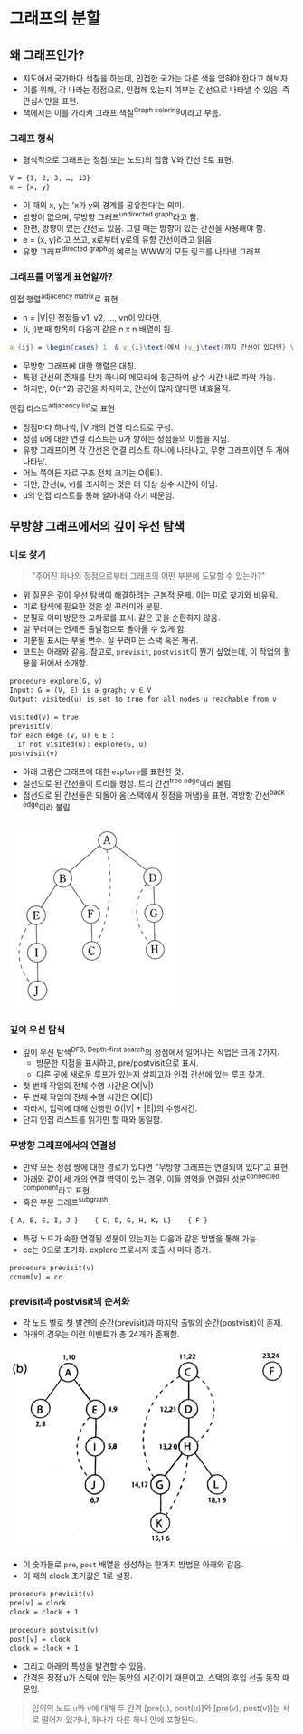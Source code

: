 # 그래프의 분할

## 왜 그래프인가?

- 지도에서 국가마다 색칠을 하는데, 인접한 국가는 다른 색을 입혀야 한다고 해보자.
- 이를 위해, 각 나라는 정점으로, 인접해 있는지 여부는 간선으로 나타낼 수 있음. 즉 관심사만을 표현.
- 책에서는 이를 가리켜 그래프 색칠<sup>Graph coloring</sup>이라고 부름.

### 그래프 형식

- 형식적으로 그래프는 정점(또는 노드)의 집합 V와 간선 E로 표현.

```
V = {1, 2, 3, …, 13}
e = {x, y}
```

- 이 때의 x, y는 'x가 y와 경계를 공유한다'는 의미.
- 방향이 없으며, 무방향 그래프<sup>undirected graph</sup>라고 함.
- 한편, 방향이 있는 간선도 있음. 그럴 때는 방향이 있는 간선을 사용해야 함.
- e = (x, y)라고 쓰고, x로부터 y로의 유향 간선이라고 읽음.
- 유향 그래프<sup>directed graph</sup>의 예로는 WWW의 모든 링크를 나타낸 그래프.

### 그래프를 어떻게 표현할까?

인접 행렬<sup>adjacency matrix</sup>로 표현

- n = |V|인 정점들 v1, v2, …, vn이 있다면,
- (i, j)번째 항목이 다음과 같은 n x n 배열이 됨.

```mathematica
a_{ij} = \begin{cases} 1  & v_{i}\text{에서 }v_j\text{까지 간선이 있다면} \\ 0 & \text{그렇지 않다면} \end{cases}
```

- 무방향 그래프에 대한 행렬은 대칭.
- 특정 간선의 존재를 단지 하나의 메모리에 접근하여 상수 시간 내로 파악 가능.
- 하지만, O(n^2) 공간을 차지하고, 간선이 많지 않다면 비효율적.

인접 리스트<sup>adjacency list</sup>로 표현

- 정점마다 하나씩, |V|개의 연결 리스트로 구성.
- 정점 u에 대한 연결 리스트는 u가 향하는 정점들의 이름을 지님.
- 유향 그래프이면 각 간선은 연결 리스트 하나에 나타나고, 무향 그래프이면 두 개에 나타남.
- 어느 쪽이든 자료 구조 전체 크기는 O(|E|).
- 다만, 간선(u, v)를 조사하는 것은 더 이상 상수 시간이 아님.
- u의 인접 리스트를 통해 알아내야 하기 때문임.

## 무방향 그래프에서의 깊이 우선 탐색

### 미로 찾기

> "주어진 하나의 정점으로부터 그래프의 어떤 부분에 도달할 수 있는가?"

- 위 질문은 깊이 우선 탐색이 해결하려는 근본적 문제. 이는 미로 찾기와 비유됨.
- 미로 탐색에 필요한 것은 실 꾸러미와 분필.
- 분필로 이미 방문한 교차로를 표시. 같은 곳을 순환하지 않음.
- 실 꾸러미는 언제든 출발점으로 돌아올 수 있게 함.
- 미분필 표시는 부울 변수. 실 꾸러미는 스택 혹은 재귀.
- 코드는 아래와 같음. 참고로, `previsit`, `postvisit`이 뭔가 싶었는데, 이 작업의 활용을 뒤에서 소개함.

```
procedure explore(G, v)
Input: G = (V, E) is a graph; v ∈ V
Output: visited(u) is set to true for all nodes u reachable from v

visited(v) = true
previsit(v)
for each edge (v, u) ∈ E :
  if not visited(u): explore(G, u)
postvisit(v)
```

- 아래 그림은 그래프에 대한 `explore`를 표현한 것.
- 실선으로 된 간선들이 트리를 형성. 트리 간선<sup>tree edge</sup>이라 불림.
- 점선으로 된 간선들은 되돌아 옴(스택에서 정점을 꺼냄)을 표현. 역방향 간선<sup>back edge</sup>이라 불림.

![graph-explore](graph-explore.png)

### 깊이 우선 탐색

- 깊이 우선 탐색<sup>DFS, Depth-first search</sup>의 정점에서 일어나는 작업은 크게 2가지.
  - 방문한 지점을 표시하고, pre/postvisit으로 표시.
  - 다른 곳에 새로운 루프가 있는지 살피고자 인접 간선에 있는 루프 찾기.
- 첫 번째 작업의 전체 수행 시간은 O(|V|)
- 두 번째 작업의 전체 수행 시간은 O(|E|)
- 따라서, 입력에 대해 선행인 O(|V| + |E|)의 수행시간.
- 단지 인접 리스트를 읽기만 할 때와 동일함.

### 무방향 그래프에서의 연결성

- 만약 모든 정점 쌍에 대한 경로가 있다면 "무방향 그래프는 연결되어 있다"고 표현.
- 아래와 같이 세 개의 연결 영역이 있는 경우, 이들 영역을 연결된 성분<sup>connected component</sup>라고 표현.
- 혹은 부분 그래프<sup>subgraph</sup>.

```
{ A, B, E, I, J }    { C, D, G, H, K, L}    { F }
```

- 특정 노드가 속한 연결된 성분이 있는지는 다음과 같은 방법을 통해 가능.
- cc는 0으로 초기화. explore 프로시저 호출 시 마다 증가.

```
procedure previsit(v)
ccnum[v] = cc
```

### previsit과 postvisit의 순서화

- 각 노드 별로 첫 발견의 순간(previsit)과 마지막 출발의 순간(postvisit)이 존재.
- 아래의 경우는 이런 이벤트가 총 24개가 존재함.

![dfs-search-forest](dfs-search-forest.png)

- 이 숫자들로 `pre`, `post` 배열을 생성하는 한가지 방법은 아래와 같음.
- 이 때의 clock 초기값은 1로 설정.

```
procedure previsit(v)
pre[v] = clock
clock = clock + 1

procedure postvisit(v)
post[v] = clock
clock = clock + 1
```

- 그리고 아래의 특성을 발견할 수 있음.
- 간격은 정점 u가 스택에 있는 동안의 시간이기 때문이고, 스택의 후입 선출 동작 때문임.

> 임의의 노드 u와 v에 대해 두 간격 [pre(u), post(u)]와 [pre(v), post(v)]는 서로 떨어져 있거나, 하나가 다른 하나 안에 포함된다.
